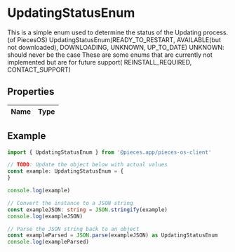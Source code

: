 
# UpdatingStatusEnum

This is a simple enum used to determine the status of the Updating process.(of PiecesOS)  UpdatingStatusEnum(READY_TO_RESTART, AVAILABLE(but not downloaded), DOWNLOADING, UNKNOWN, UP_TO_DATE)  UNKNOWN: should never be the case  These are some enums that are currently not implemented but are for future support( REINSTALL_REQUIRED, CONTACT_SUPPORT)

## Properties

Name | Type
------------ | -------------

## Example

```typescript
import { UpdatingStatusEnum } from '@pieces.app/pieces-os-client'

// TODO: Update the object below with actual values
const example: UpdatingStatusEnum = {
}

console.log(example)

// Convert the instance to a JSON string
const exampleJSON: string = JSON.stringify(example)
console.log(exampleJSON)

// Parse the JSON string back to an object
const exampleParsed = JSON.parse(exampleJSON) as UpdatingStatusEnum
console.log(exampleParsed)
```


